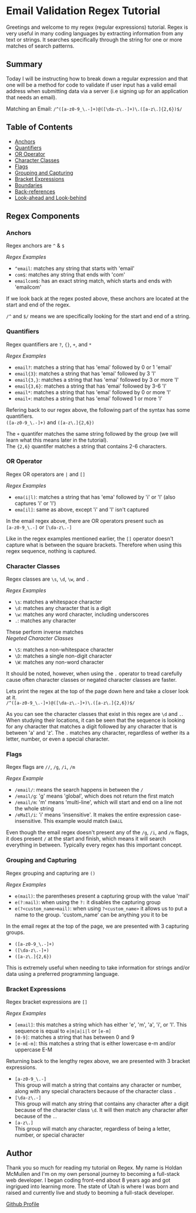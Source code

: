 # Email Validation Regex Tutorial

Greetings and welcome to my regex (regular expressions) tutorial. Regex is very useful in many coding languages by extracting information from any text or strings. It searches specifically through the string for one or more matches of search patterns.

## Summary

Today I will be instructing how to break down a regular expression and that one will be a method for code to validate if user input has a valid email address when submitting data via a server (i.e signing up for an application that needs an email).

Matching an Email: `/^([a-z0-9_\.-]+)@([\da-z\.-]+)\.([a-z\.]{2,6})$/`

## Table of Contents

- [Anchors](#anchors)
- [Quantifiers](#quantifiers)
- [OR Operator](#or-operator)
- [Character Classes](#character-classes)
- [Flags](#flags)
- [Grouping and Capturing](#grouping-and-capturing)
- [Bracket Expressions](#bracket-expressions)
- [Boundaries](#boundaries)
- [Back-references](#back-references)
- [Look-ahead and Look-behind](#look-ahead-and-look-behind)

## Regex Components

### Anchors

Regex anchors are `^` & `$`

_Regex Examples_
* `^email`: matches any string that starts with 'email'
* `com$`: matches any string that ends with 'com'
* `emailcom$`: has an exact string match, which starts and ends with 'emailcom'

If we look back at the regex posted above, these anchors are located at the start and end of the regex.

`/^` and `$/` means we are specifically looking for the start and end of a string.

### Quantifiers

Regex quantifiers are `?`, `{}`, `+`, and `*`

_Regex Examples_
* `email?`: matches a string that has 'emai' followed by 0 or 1 'email'
* `email{3}`: matches a string that has 'emai' followed by 3 'l'
* `email{3,}`: matches a string that has 'emai' followed by 3 or more 'l'
* `email{3,6}`: matches a string that has 'emai' followed by 3-6 'l'
* `email*`: matches a string that has 'emai' followed by 0 or more 'l'
* `email+`: matches a string that has 'emai' followed 1 or more 'l'

Refering back to our regex above, the following part of the syntax has some quantifiers.<br>
`([a-z0-9_\.-]+)` and `([a-z\.]{2,6})`

The `+` quantifer matches the same string followed by the group (we will learn what this means later in the tutorial).<br>
The `{2,6}` quantifer matches a string that contains 2-6 characters.

### OR Operator

Regex OR operators are `|` and `[]`

_Regex Examples_
* `ema(i|l)`: matches a string that has 'ema' followed by 'i' or 'l' (also captures 'i' or 'l')
* `ema[il]`: same as above, except 'i' and 'l' isn't captured

In the email regex above, there are OR operators present such as<br>
`[a-z0-9_\.-]` or `[\da-z\.-]`

Like in the regex examples mentioned earlier, the `[]` operator doesn't capture what is between the square brackets. Therefore when using this regex sequence, nothing is captured.

### Character Classes

Regex classes are `\s`, `\d`, `\w`, and `.`

_Regex Examples_
* `\s`: matches a whitespace character
* `\d`: matches any character that is a digit
* `\w`: matches any word character, including underscores
* `.`: matches any character

These perform inverse matches<br>
_Negeted Character Classes_
* `\S`: matches a non-whitespace character
* `\D`: matches a single non-digit character
* `\W`: matches any non-word character

It should be noted, however, when using the `.` operator to tread carefully cause often character classes or negated character classes are faster.

Lets print the regex at the top of the page down here and take a closer look at it.<br>
`/^([a-z0-9_\.-]+)@([\da-z\.-]+)\.([a-z\.]{2,6})$/`

As you can see the character classes that exist in this regex are `\d` and `.`. When studying their locations, it can be seen that the sequence is looking for any character that matches a digit followed by any character that is between 'a' and 'z'. The `.` matches any character, regardless of wether its a letter, number, or even a special character.

### Flags

Regex flags are `//`, `/g`, `/i`, `/m`

_Regex Example_
* `/email/`: means the search happens in between the `/`
* `/email/g`: 'g' means 'global', which does not return the first match
* `/email/m`: 'm' means 'multi-line', which will start and end on a line not the whole string
* `/eMaIl/i`: 'i' means 'insensitive'. It makes the entire expression case-insensitive. This example would match `EmAiL`

Even though the email regex doesn't present any of the `/g`, `/i`, and `/m` flags, it does present `/` at the start and finish, which means it will search everything in between. Typically every regex has this important concept.

### Grouping and Capturing

Regex grouping and capturing are `()`

_Regex Examples_
* `e(mail)`: the parentheses present a capturing group with the value 'mail'
* `e(?:mail)`: when using the `?:` it disables the capturing group
* `e(?<custom_name>mail)`: when using `?<custom_name>` it allows us to put a name to the group. 'custom_name' can be anything you it to be

In the email regex at the top of the page, we are presented with 3 capturing groups.
* `([a-z0-9_\.-]+)`
* `([\da-z\.-]+)`
* `([a-z\.]{2,6})`

This is extremely useful when needing to take information for strings and/or data using a preferred programming language.

### Bracket Expressions

Regex bracket expressions are `[]`

_Regex Examples_
* `[email]`: this matches a string which has either 'e', 'm', 'a', 'i', or 'l'. This sequence is equal to `e|m|a|i|l` or `[e-m]`
* `[0-9]`: matches a string that has between 0 and 9
* `[e-mE-m]`: this matches a string that is either lowercase e-m and/or uppercase E-M

Returning back to the lengthy regex above, we are presented with 3 bracket expressions.

- `[a-z0-9_\.-]`<br>
This group will match a string that contains any character or number, along with any special characters because of the character class `.`<br>
- `[\da-z\.-]`<br>
This group will match any string that contains any character after a digit because of the character class `\d`. It will then match any character after because of the `.`.<br>
- `[a-z\.]`<br>
This group will match any character, regardless of being a letter, number, or special character

## Author

Thank you so much for reading my tutorial on Regex. My name is Holdan McMullen and I'm on my own personal journey to becoming a full-stack web developer. I began coding front-end about 8 years ago and got ingrigued into learning more. The state of Utah is where I was born and raised and currently live and study to beoming a full-stack developer.

[Github Profile](https://github.com/Draxion2)
